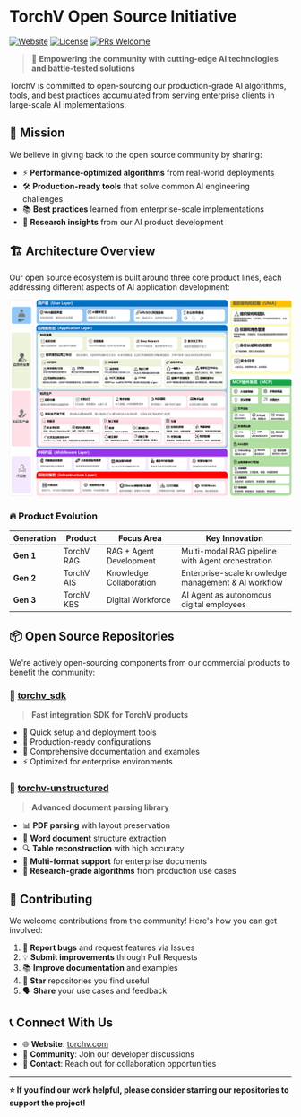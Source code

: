 # TorchV Open Source Initiative

[![Website](https://img.shields.io/badge/website-torchv.com-blue)](https://www.torchv.com/)
[![License](https://img.shields.io/badge/license-MIT-green)](LICENSE)
[![PRs Welcome](https://img.shields.io/badge/PRs-welcome-brightgreen.svg)](CONTRIBUTING.md)

> 🚀 **Empowering the community with cutting-edge AI technologies and battle-tested solutions**

TorchV is committed to open-sourcing our production-grade AI algorithms, tools, and best practices accumulated from serving enterprise clients in large-scale AI implementations.

## 🎯 Mission

We believe in giving back to the open source community by sharing:

- ⚡ **Performance-optimized algorithms** from real-world deployments
- 🛠️ **Production-ready tools** that solve common AI engineering challenges  
- 📚 **Best practices** learned from enterprise-scale implementations
- 🔬 **Research insights** from our AI product development

## 🏗️ Architecture Overview

Our open source ecosystem is built around three core product lines, each addressing different aspects of AI application development:

![TorchV AI Architecture](./assets/images/torchv_arc.png)

### 🔥 Product Evolution

| Generation | Product | Focus Area | Key Innovation |
|------------|---------|------------|----------------|
| **Gen 1** | TorchV RAG | RAG + Agent Development | Multi-modal RAG pipeline with Agent orchestration |
| **Gen 2** | TorchV AIS | Knowledge Collaboration | Enterprise-scale knowledge management & AI workflow |
| **Gen 3** | TorchV KBS | Digital Workforce | AI Agent as autonomous digital employees |

## 📦 Open Source Repositories

We're actively open-sourcing components from our commercial products to benefit the community:

### 🔌 [torchv_sdk](./torchv_sdk)

> **Fast integration SDK for TorchV products**

- 🚀 Quick setup and deployment tools
- 🔧 Production-ready configurations
- 📖 Comprehensive documentation and examples
- ⚡ Optimized for enterprise environments

### 📄 [torchv-unstructured](./torchv-unstructured)

> **Advanced document parsing library**

- 📊 **PDF parsing** with layout preservation
- 📝 **Word document** structure extraction  
- 🔍 **Table reconstruction** with high accuracy
- 🎯 **Multi-format support** for enterprise documents
- 🔬 **Research-grade algorithms** from production use cases

## 🤝 Contributing

We welcome contributions from the community! Here's how you can get involved:

1. 🐛 **Report bugs** and request features via Issues
2. 💡 **Submit improvements** through Pull Requests  
3. 📚 **Improve documentation** and examples
4. 🌟 **Star** repositories you find useful
5. 🗣️ **Share** your use cases and feedback

## 📞 Connect With Us

- 🌐 **Website**: [torchv.com](https://www.torchv.com/)
- 💬 **Community**: Join our developer discussions
- 📧 **Contact**: Reach out for collaboration opportunities

---

**⭐ If you find our work helpful, please consider starring our repositories to support the project!**